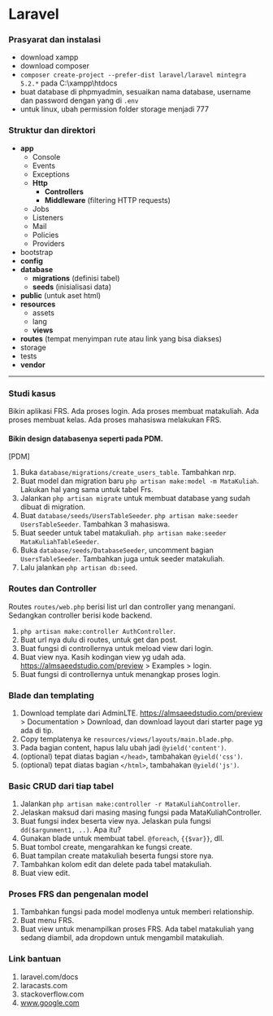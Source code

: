 # Laravel

### Prasyarat dan instalasi
 - download xampp
 - download composer
 - `composer create-project --prefer-dist laravel/laravel mintegra 5.2.*` pada C:\xampp\htdocs
 - buat database di phpmyadmin, sesuaikan nama database, username dan password dengan yang di `.env`
 - untuk linux, ubah permission folder storage menjadi 777


### Struktur dan direktori
 - **app**
   - Console
   - Events
   - Exceptions
   - **Http**
     - **Controllers**
     - **Middleware** (filtering HTTP requests)
   - Jobs
   - Listeners
   - Mail
   - Policies
   - Providers
 - bootstrap
 - **config**
 - **database**
   - **migrations** (definisi tabel)
   - **seeds** (inisialisasi data)
 - **public** (untuk aset html)
 - **resources**
   - assets
   - lang
   - **views**
 - **routes** (tempat menyimpan rute atau link yang bisa diakses)
 - storage
 - tests
 - **vendor**

-------------------------

### Studi kasus
Bikin aplikasi FRS. Ada proses login. Ada proses membuat matakuliah. Ada proses membuat kelas. Ada proses mahasiswa melakukan FRS.

#### Bikin design databasenya seperti pada PDM.
[PDM]
  1. Buka `database/migrations/create_users_table`. Tambahkan nrp.
  2. Buat model dan migration baru `php artisan make:model -m MataKuliah`. Lakukan hal yang sama untuk tabel Frs.
  3. Jalankan `php artisan migrate` untuk membuat database yang sudah dibuat di migration.
  3. Buat `database/seeds/UsersTableSeeder`. `php artisan make:seeder UsersTableSeeder`. Tambahkan 3 mahasiswa.
  4. Buat seeder untuk tabel matakuliah. `php artisan make:seeder MataKuliahTableSeeder`.
  4. Buka `database/seeds/DatabaseSeeder`, uncomment bagian `UsersTableSeeder`. Tambahkan juga untuk seeder matakuliah. 
  5. Lalu jalankan `php artisan db:seed`.

### Routes dan Controller
Routes `routes/web.php` berisi list url dan controller yang menangani. Sedangkan controller berisi kode backend.
  1. `php artisan make:controller AuthController`.
  2. Buat url nya dulu di routes, untuk get dan post.
  3. Buat fungsi di controllernya untuk meload view dari login.
  4. Buat view nya. Kasih kodingan view yg udah ada. https://almsaeedstudio.com/preview > Examples > login.
  5. Buat fungsi di controllernya untuk menangkap proses login.

### Blade dan templating
  1. Download template dari AdminLTE. https://almsaeedstudio.com/preview > Documentation > Download, dan download layout dari starter page yg ada di tip.
  2. Copy templatenya ke `resources/views/layouts/main.blade.php`.
  3. Pada bagian content, hapus lalu ubah jadi `@yield('content')`.
  4. (optional) tepat diatas bagian `</head>`, tambahakan `@yield('css')`.
  5. (optional) tepat diatas bagian `</html>`, tambahakan `@yield('js')`.

### Basic CRUD dari tiap tabel
  1. Jalankan `php artisan make:controller -r MataKuliahController`.
  2. Jelaskan maksud dari masing masing fungsi pada MataKuliahController.
  3. Buat fungsi index beserta view nya. Jelaskan pula fungsi `dd($argunment1, ..)`. Apa itu?
  4. Gunakan blade untuk membuat tabel. `@foreach`, `{{$var}}`, dll.
  4. Buat tombol create, mengarahkan ke fungsi create.
  5. Buat tampilan create matakuliah beserta fungsi store nya.
  6. Tambahkan kolom edit dan delete pada tabel matakuliah.
  7. Buat view edit.

### Proses FRS dan pengenalan model
  1. Tambahkan fungsi pada model modlenya untuk memberi relationship.
  2. Buat menu FRS.
  3. Buat view untuk menampilkan proses FRS. Ada tabel matakuliah yang sedang diambil, ada dropdown untuk mengambil matakuliah.

### Link bantuan
  1. laravel.com/docs
  2. laracasts.com
  3. stackoverflow.com
  4. www.google.com